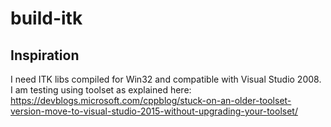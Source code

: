 # build-itk

## Inspiration
I need ITK libs compiled for Win32 and compatible with Visual Studio 2008. I am testing using toolset as explained here:
https://devblogs.microsoft.com/cppblog/stuck-on-an-older-toolset-version-move-to-visual-studio-2015-without-upgrading-your-toolset/
